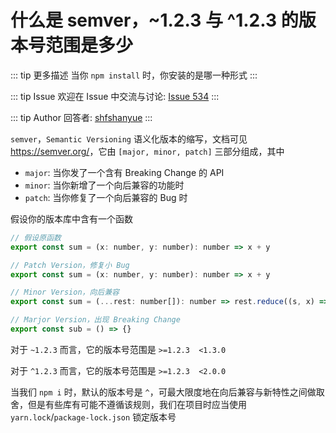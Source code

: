 # 什么是 semver，~1.2.3 与 ^1.2.3 的版本号范围是多少

::: tip 更多描述 
 当你 `npm install` 时，你安装的是哪一种形式 
::: 

::: tip Issue 
 欢迎在 Issue 中交流与讨论: [Issue 534](https://github.com/shfshanyue/Daily-Question/issues/534) 
:::

::: tip Author 
回答者: [shfshanyue](https://github.com/shfshanyue) 
:::

`semver`，`Semantic Versioning` 语义化版本的缩写，文档可见 <https://semver.org/>，它由 `[major, minor, patch]` 三部分组成，其中

+ `major`: 当你发了一个含有 Breaking Change 的 API
+ `minor`:  当你新增了一个向后兼容的功能时
+ `patch`: 当你修复了一个向后兼容的 Bug 时


假设你的版本库中含有一个函数

``` js
// 假设原函数
export const sum = (x: number, y: number): number => x + y

// Patch Version，修复小 Bug
export const sum = (x: number, y: number): number => x + y

// Minor Version，向后兼容
export const sum = (...rest: number[]): number => rest.reduce((s, x) => s + x, 0)

// Marjor Version，出现 Breaking Change
export const sub = () => {}
```

对于 `~1.2.3` 而言，它的版本号范围是 `>=1.2.3  <1.3.0`

对于 `^1.2.3` 而言，它的版本号范围是 `>=1.2.3  <2.0.0`

当我们 `npm i` 时，默认的版本号是 `^`，可最大限度地在向后兼容与新特性之间做取舍，但是有些库有可能不遵循该规则，我们在项目时应当使用 `yarn.lock`/`package-lock.json` 锁定版本号